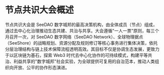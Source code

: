 # 节点共识大会概述

节点共识大会是 SeeDAO 数字城邦的最高决策机构，由全体成员（节点）组成，通过去中心化治理推动生态共建、共治与共享。大会遵循"一人一票"原则，每三个月召开一次，对 SeeDAO 数字网络（SeeDAO Network）、全球物理据点（SeeShore）的战略规划、资源分配及规则修订等核心事务进行集体决策，依托分层治理结构与链上技术保障流程透明高效。其目标不仅是协调生态发展，更致力于以区块链为基石，探索 Web3 时代去中心化协作的可持续模式，构建平等共治、利益共享的"数字城邦"社会实验，为全球提供可复用的自治范本，推动人类组织向开放、公平的协作形态演进。
